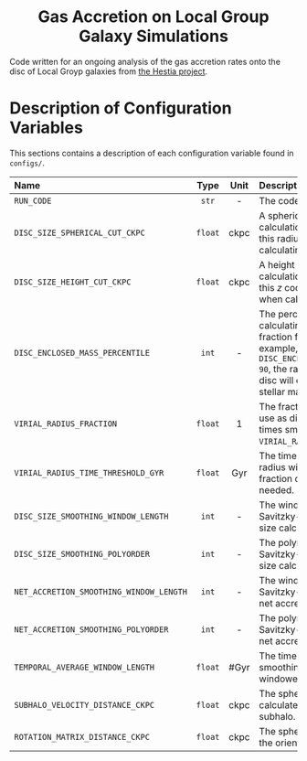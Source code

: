 <div align="center">
    <h1>Gas Accretion on Local Group Galaxy Simulations</h1>
</div>

Code written for an ongoing analysis of the gas accretion rates onto the disc
of Local Groyp galaxies from [the Hestia project](https://hestia.aip.de/).

# Description of Configuration Variables

This sections contains a description of each configuration variable found in
`configs/`.


| Name | Type | Unit | Description |
|:-----|:----:|:----:|:------------|
| `RUN_CODE` | `str` | - | The code of this configuration. |
| `DISC_SIZE_SPHERICAL_CUT_CKPC` | `float` | $\mathrm{ckpc}$ | A spherical cut for the disc size calculation. All particles beyond this radius will be ignored when calculating the disc size.  |
| `DISC_SIZE_HEIGHT_CUT_CKPC` | `float` | $\mathrm{ckpc}$ | A height cut for the disc size calculation. All particles beyond this $z$ coordinate will be ignored when calculating the disc size. |
| `DISC_ENCLOSED_MASS_PERCENTILE` | `int` | - | The percentile to use when calculating the enclosed mass fraction for the disc size. For example, if `DISC_ENCLOSED_MASS_PERCENTILE = 90`, the radius and height of the disc will enclose 90% of the total stellar mass of the subhalo. |
| `VIRIAL_RADIUS_FRACTION` | `float` | $1$ | The fraction of the virial radius to use as disc size, if needed, for times smaller than `VIRIAL_RADIUS_TIME_THRESHOLD_GYR`. |
| `VIRIAL_RADIUS_TIME_THRESHOLD_GYR` | `float` | $\mathrm{Gyr}$ | The time before which the disc radius will be replaced by a fraction of the virial radius if needed. |
| `DISC_SIZE_SMOOTHING_WINDOW_LENGTH` | `int` | - | The window length to use in the Savitzky-Golay filter in the disc size calculation. |
| `DISC_SIZE_SMOOTHING_POLYORDER` | `int` | - | The polynomial order to use in the Savitzky-Golay filter in the disc size calculation. |
| `NET_ACCRETION_SMOOTHING_WINDOW_LENGTH` | `int` | - | The window length for the Savitzky-Golay filter for smoothing net accretion data. |
| `NET_ACCRETION_SMOOTHING_POLYORDER` | `int` | - | The polynomial order for the Savitzky-Golay filter for smoothing net accretion data. |
| `TEMPORAL_AVERAGE_WINDOW_LENGTH` | `float` | #$\mathrm{Gyr}$ | The time window to use when smoothing accretion with a windowed average.
| `SUBHALO_VELOCITY_DISTANCE_CKPC` | `float` | $\mathrm{ckpc}$ | The spherical radius in ckpc to calculate the velocity of the main subhalo. |
| `ROTATION_MATRIX_DISTANCE_CKPC` | `float` | $\mathrm{ckpc}$ | The spherical radius to calculate the orientation matrix. |